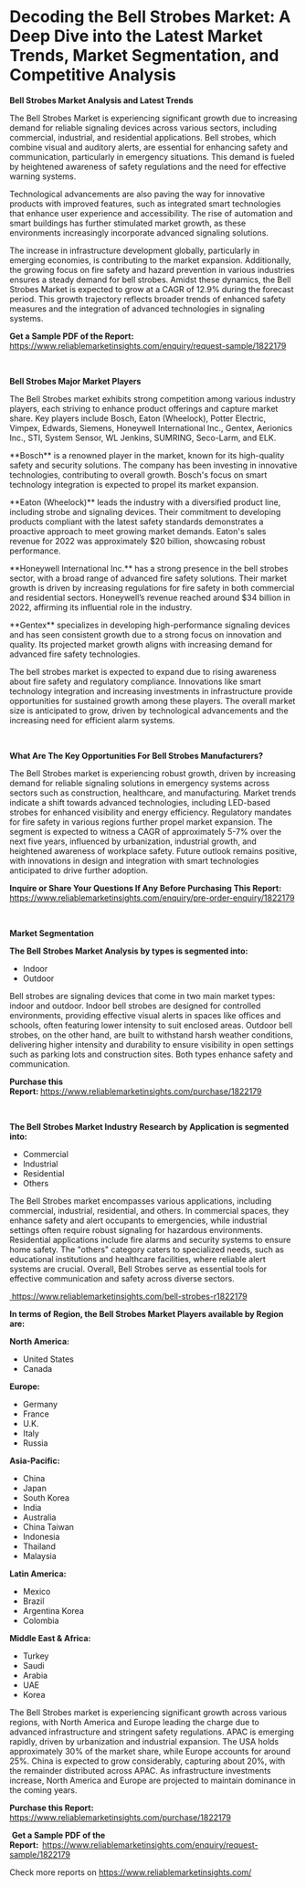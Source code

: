 <p><h1>Decoding the Bell Strobes Market: A Deep Dive into the Latest Market Trends, Market Segmentation, and Competitive Analysis</h1></p><p><strong>Bell Strobes Market Analysis and Latest Trends</strong></p>
<p><p>The Bell Strobes Market is experiencing significant growth due to increasing demand for reliable signaling devices across various sectors, including commercial, industrial, and residential applications. Bell strobes, which combine visual and auditory alerts, are essential for enhancing safety and communication, particularly in emergency situations. This demand is fueled by heightened awareness of safety regulations and the need for effective warning systems.</p><p>Technological advancements are also paving the way for innovative products with improved features, such as integrated smart technologies that enhance user experience and accessibility. The rise of automation and smart buildings has further stimulated market growth, as these environments increasingly incorporate advanced signaling solutions.</p><p>The increase in infrastructure development globally, particularly in emerging economies, is contributing to the market expansion. Additionally, the growing focus on fire safety and hazard prevention in various industries ensures a steady demand for bell strobes. Amidst these dynamics, the Bell Strobes Market is expected to grow at a CAGR of 12.9% during the forecast period. This growth trajectory reflects broader trends of enhanced safety measures and the integration of advanced technologies in signaling systems.</p></p>
<p><strong>Get a Sample PDF of the Report:&nbsp;</strong> <a href="https://www.reliablemarketinsights.com/enquiry/request-sample/1822179?utm_campaign=2135&utm_medium=2&utm_source=Github&utm_content=ia&utm_term=09022025&utm_id=bell-strobes">https://www.reliablemarketinsights.com/enquiry/request-sample/1822179</a></p>
<p>&nbsp;</p>
<p><strong>Bell Strobes Major Market Players</strong></p>
<p><p>The Bell Strobes market exhibits strong competition among various industry players, each striving to enhance product offerings and capture market share. Key players include Bosch, Eaton (Wheelock), Potter Electric, Vimpex, Edwards, Siemens, Honeywell International Inc., Gentex, Aerionics Inc., STI, System Sensor, WL Jenkins, SUMRING, Seco-Larm, and ELK.</p><p>**Bosch** is a renowned player in the market, known for its high-quality safety and security solutions. The company has been investing in innovative technologies, contributing to overall growth. Bosch's focus on smart technology integration is expected to propel its market expansion.</p><p>**Eaton (Wheelock)** leads the industry with a diversified product line, including strobe and signaling devices. Their commitment to developing products compliant with the latest safety standards demonstrates a proactive approach to meet growing market demands. Eaton's sales revenue for 2022 was approximately $20 billion, showcasing robust performance.</p><p>**Honeywell International Inc.** has a strong presence in the bell strobes sector, with a broad range of advanced fire safety solutions. Their market growth is driven by increasing regulations for fire safety in both commercial and residential sectors. Honeywell’s revenue reached around $34 billion in 2022, affirming its influential role in the industry.</p><p>**Gentex** specializes in developing high-performance signaling devices and has seen consistent growth due to a strong focus on innovation and quality. Its projected market growth aligns with increasing demand for advanced fire safety technologies.</p><p>The bell strobes market is expected to expand due to rising awareness about fire safety and regulatory compliance. Innovations like smart technology integration and increasing investments in infrastructure provide opportunities for sustained growth among these players. The overall market size is anticipated to grow, driven by technological advancements and the increasing need for efficient alarm systems.</p></p>
<p>&nbsp;</p>
<p><strong>What Are The Key Opportunities For Bell Strobes Manufacturers?</strong></p>
<p><p>The Bell Strobes market is experiencing robust growth, driven by increasing demand for reliable signaling solutions in emergency systems across sectors such as construction, healthcare, and manufacturing. Market trends indicate a shift towards advanced technologies, including LED-based strobes for enhanced visibility and energy efficiency. Regulatory mandates for fire safety in various regions further propel market expansion. The segment is expected to witness a CAGR of approximately 5-7% over the next five years, influenced by urbanization, industrial growth, and heightened awareness of workplace safety. Future outlook remains positive, with innovations in design and integration with smart technologies anticipated to drive further adoption.</p></p>
<p><strong>Inquire or Share Your Questions If Any Before Purchasing This Report:</strong> <a href="https://www.reliablemarketinsights.com/enquiry/pre-order-enquiry/1822179?utm_campaign=2135&utm_medium=2&utm_source=Github&utm_content=ia&utm_term=09022025&utm_id=bell-strobes">https://www.reliablemarketinsights.com/enquiry/pre-order-enquiry/1822179</a></p>
<p>&nbsp;</p>
<p><strong>Market Segmentation</strong></p>
<p><strong>The Bell Strobes Market Analysis by types is segmented into:</strong></p>
<p><ul><li>Indoor</li><li>Outdoor</li></ul></p>
<p><p>Bell strobes are signaling devices that come in two main market types: indoor and outdoor. Indoor bell strobes are designed for controlled environments, providing effective visual alerts in spaces like offices and schools, often featuring lower intensity to suit enclosed areas. Outdoor bell strobes, on the other hand, are built to withstand harsh weather conditions, delivering higher intensity and durability to ensure visibility in open settings such as parking lots and construction sites. Both types enhance safety and communication.</p></p>
<p><strong>Purchase this Report:&nbsp;</strong><a href="https://www.reliablemarketinsights.com/purchase/1822179?utm_campaign=2135&utm_medium=2&utm_source=Github&utm_content=ia&utm_term=09022025&utm_id=bell-strobes">https://www.reliablemarketinsights.com/purchase/1822179</a></p>
<p>&nbsp;</p>
<p><strong>The Bell Strobes Market Industry Research by Application is segmented into:</strong></p>
<p><ul><li>Commercial</li><li>Industrial</li><li>Residential</li><li>Others</li></ul></p>
<p><p>The Bell Strobes market encompasses various applications, including commercial, industrial, residential, and others. In commercial spaces, they enhance safety and alert occupants to emergencies, while industrial settings often require robust signaling for hazardous environments. Residential applications include fire alarms and security systems to ensure home safety. The "others" category caters to specialized needs, such as educational institutions and healthcare facilities, where reliable alert systems are crucial. Overall, Bell Strobes serve as essential tools for effective communication and safety across diverse sectors.</p></p>
<p><a href="https://www.reliablemarketinsights.com/bell-strobes-r1822179?utm_campaign=2135&utm_medium=2&utm_source=Github&utm_content=ia&utm_term=09022025&utm_id=bell-strobes">&nbsp;https://www.reliablemarketinsights.com/bell-strobes-r1822179</a></p>
<p><strong>In terms of Region, the Bell Strobes Market Players available by Region are:</strong></p>
<p>
    <p> <strong> North America: </strong>
        <ul>
            <li>United States</li>
            <li>Canada</li>
        </ul>
        </p> 
    <p> <strong> Europe: </strong>
        <ul>
            <li>Germany</li>
            <li>France</li>
            <li>U.K.</li>
            <li>Italy</li>
            <li>Russia</li>
        </ul>
        </p> 
    <p> <strong> Asia-Pacific: </strong>
        <ul>
            <li>China</li>
            <li>Japan</li>
            <li>South Korea</li>
            <li>India</li>
            <li>Australia</li>
            <li>China Taiwan</li>
            <li>Indonesia</li>
            <li>Thailand</li>
            <li>Malaysia</li>
        </ul>
        </p> 
    <p> <strong> Latin America: </strong>
        <ul>
            <li>Mexico</li>
            <li>Brazil</li>
            <li>Argentina Korea</li>
            <li>Colombia</li>
        </ul>
        </p> 
    <p> <strong> Middle East & Africa: </strong>
        <ul>
            <li>Turkey</li>
            <li>Saudi</li>
            <li>Arabia</li>
            <li>UAE</li>
            <li>Korea</li>
        </ul>
    </p>
    </p>
<p><p>The Bell Strobes market is experiencing significant growth across various regions, with North America and Europe leading the charge due to advanced infrastructure and stringent safety regulations. APAC is emerging rapidly, driven by urbanization and industrial expansion. The USA holds approximately 30% of the market share, while Europe accounts for around 25%. China is expected to grow considerably, capturing about 20%, with the remainder distributed across APAC. As infrastructure investments increase, North America and Europe are projected to maintain dominance in the coming years.</p></p>
<p><strong>Purchase this Report: </strong><a href="https://www.reliablemarketinsights.com/purchase/1822179?utm_campaign=2135&utm_medium=2&utm_source=Github&utm_content=ia&utm_term=09022025&utm_id=bell-strobes">https://www.reliablemarketinsights.com/purchase/1822179</a></p>
<p>&nbsp;<strong>Get a Sample PDF of the Report:&nbsp;&nbsp;</strong><a href="https://www.reliablemarketinsights.com/enquiry/request-sample/1822179?utm_campaign=2135&utm_medium=2&utm_source=Github&utm_content=ia&utm_term=09022025&utm_id=bell-strobes">https://www.reliablemarketinsights.com/enquiry/request-sample/1822179</a></p>
<p><strong></strong></p>
<p>Check more reports on <a href="https://www.reliablemarketinsights.com/?utm_campaign=2135&utm_medium=2&utm_source=Github&utm_content=ia&utm_term=09022025&utm_id=bell-strobes">https://www.reliablemarketinsights.com/</a></p>